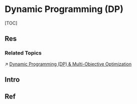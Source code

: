 # Dynamic Programming (DP)

[TOC]



## Res
### Related Topics
↗ [Dynamic Programming (DP) & Multi-Objective Optimization](../../../../../🔑%20CS%20Core/🧙‍♂️%20Algorithm%20&%20Data%20Structure/Classic%20Algorithms%20by%20Problems%20&%20Contexts/Dynamic%20Programming%20(DP)%20&%20Multi-Objective%20Optimization/Dynamic%20Programming%20(DP)%20&%20Multi-Objective%20Optimization.md)



## Intro



## Ref
